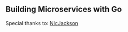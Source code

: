 ## Building Microservices with Go
Special thanks to: [NicJackson](https://www.youtube.com/playlist?list=PLmD8u-IFdreyh6EUfevBcbiuCKzFk0EW_) 
